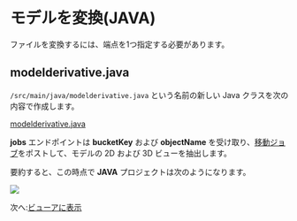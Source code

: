 # モデルを変換(JAVA)

ファイルを変換するには、端点を1つ指定する必要があります。

## modelderivative.java

`/src/main/java/modelderivative.java` という名前の新しい Java クラスを次の内容で作成します。 

[modelderivative.java](_snippets/viewmodels/java/modelderivative.java ':include :type=code java')

**jobs** エンドポイントは **bucketKey** および **objectName** を受け取り、[移動ジョブ](https://forge.autodesk.com/en/docs/model-derivative/v2/reference/http/job-POST/)をポストして、モデルの 2D および 3D ビューを抽出します。 
 
要約すると、この時点で **JAVA** プロジェクトは次のようになります。

![](_media/java/Eclipse_server_side.png)

次へ:[ビューアに表示](/ja_jp/viewer/2legged/)
